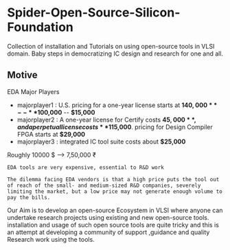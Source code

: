 # Spider-Open-Source-Silicon-Foundation
Collection of installation and Tutorials on using open-source tools in VLSI domain. Baby steps in democratizing IC design and research for one and all.

## Motive
EDA Major Players
* majorplayer1  : U.S. pricing for a one-year license starts at **$140,000** -- **$100,000** -- **$15,000** 
* majorplayer2 : A one-year license for Certify costs **$45,000**, and a perpetual license costs **$115,000**. pricing for Design Compiler FPGA starts at **$29,000**
* majorplayer3 : integrated IC tool suite costs about **$25,000**

Roughly 10000 $ --> 7,50,000 ₹ 

```
EDA tools are very expensive, essential to R&D work
```

```
The dilemma facing EDA vendors is that a high price puts the tool out of reach of the small- and medium-sized R&D companies, severely limiting the market, but a low price may not generate enough volume to pay the bills. 
```
Our Aim is to develop an open-source Ecosystem in VLSI where anyone can undertake research projects using existing and new open-source tools. installation and usage of such open source tools are quite tricky and this is an attempt at developing a community of support ,guidance and quality Research work using the tools. 